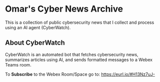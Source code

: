 # Omar's Cyber News Archive
This is a collection of public cybersecurity news that I collect and process using an AI agent (CyberWatch).

## About CyberWatch
CyberWatch is an automated bot that fetches cybersecurity news, summarizes articles using AI, and sends formatted messages to a Webex Teams room. 

To **Subscribe** to the Webex Room/Space go to: https://eurl.io/#H13Nz7uJ-




